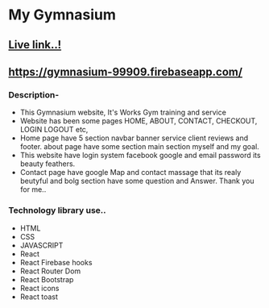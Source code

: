 # My Gymnasium

## [Live link..!](https://gymnasium-99909.firebaseapp.com/)

## https://gymnasium-99909.firebaseapp.com/

### Description-

- This Gymnasium website, It's Works Gym training and service
- Website has been some pages HOME, ABOUT, CONTACT, CHECKOUT, LOGIN LOGOUT etc,
- Home page have 5 section navbar banner service client reviews and footer. about page have some section main section myself and my goal.
- This website have login system facebook google and email password its beauty feathers.
- Contact page have google Map and contact massage that its realy beutyful and bolg section have some question and Answer. Thank you for me..

### Technology library use..

- HTML
- CSS
- JAVASCRIPT
- React
- React Firebase hooks
- React Router Dom
- React Bootstrap
- React icons
- React toast
